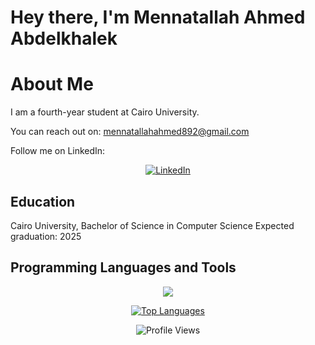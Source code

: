# Hey there, I'm Mennatallah Ahmed Abdelkhalek

# About Me

I am a fourth-year student at Cairo University.

You can reach out on: mennatallahahmed892@gmail.com

Follow me on LinkedIn:
<p align="center">
    <a href="https://www.linkedin.com/in/mennatallah-ahmed-0b0a72277/" target="_blank" rel="noopener noreferrer">
        <img src="https://img.shields.io/badge/-LinkedIn-blue?style=for-the-badge&logo=linkedin&logoColor=white" alt="LinkedIn" />
    </a>
</p>


## Education

Cairo University, Bachelor of Science in Computer Science 
Expected graduation: 2025

## Programming Languages and Tools

<p align="center">
  <a href="https://go-skill-icons.vercel.app/">
    <img src="https://go-skill-icons.vercel.app/api/icons?i=html,css,bootstrap,js,git,github,python,cpp,sqlserver,java,spring,cs,dotnet,redhat,linux,ps,postman,xd,react,mongodb,sass,docker&perline=11" />
  </a>
</p>

<p align="center">
  <a href="https://github.com/mennatallah222/github-readme-stats">
   <img src="https://github-readme-stats.vercel.app/api/top-langs/?username=mennatallah222&layout=pie&cache_seconds=10" alt="Top Languages" />

  </a>
</p>

<div align="center">
    <img src="https://komarev.com/ghpvc/?username=mennatallah222&color=grey&style=flat-square" alt="Profile Views"/>
</div>

